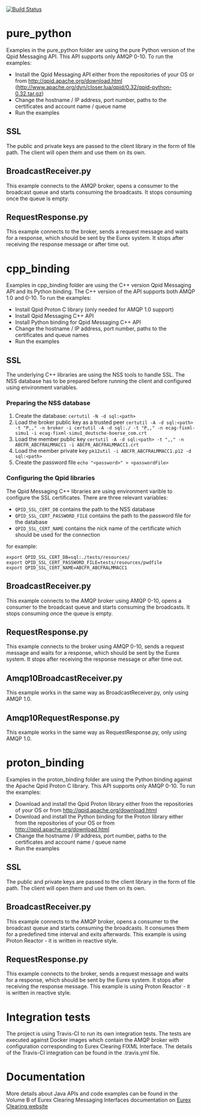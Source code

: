 [![Build Status](https://travis-ci.org/Eurex-Clearing-Messaging-Interfaces/Python-Code-Examples.svg?branch=master)](https://travis-ci.org/Eurex-Clearing-Messaging-Interfaces/Python-Code-Examples)

# pure_python

Examples in the pure_python folder are using the pure Python version of the Qpid Messaging API. This API supports only AMQP 0-10. To run the examples:
- Install the Qpid Messaging API either from the repositories of your OS or from http://qpid.apache.org/download.html (http://www.apache.org/dyn/closer.lua/qpid/0.32/qpid-python-0.32.tar.gz)
- Change the hostname / IP address, port number, paths to the certificates and account name / queue name
- Run the examples

## SSL

The public and private keys are passed to the client library in the form of file path. The client will open them and use them on its own.

## BroadcastReceiver.py

This example connects to the AMQP broker, opens a consumer to the broadcast queue and starts consuming the broadcasts. It stops consuming once the queue is empty.

## RequestResponse.py

This example connects to the broker, sends a request message and waits for a response, which should be sent by the Eurex system. It stops after receiving the response message or after time out.

# cpp_binding

Examples in cpp_binding folder are using the C++ version Qpid Messaging API and its Python binding. The C++ version of the API supports both AMQP 1.0 and 0-10. To run the examples:
- Install Qpid Proton C library (only needed for AMQP 1.0 support)
- Install Qpid Messaging C++ API
- Install Python binding for Qpid Messaging C++ API
- Change the hostname / IP address, port number, paths to the certificates and queue names
- Run the examples

## SSL

The underlying C++ libraries are using the NSS tools to handle SSL. The NSS database has to be prepared before running the client and configured using environment variables.

### Preparing the NSS database

1. Create the database: `certutil -N -d sql:<path>`
2. Load the broker public key as a trusted peer `certutil -A -d sql:<path> -t "P,," -n broker -i certutil -A -d sql:./ -t "P,," -n ecag-fixml-simu1 -i ecag-fixml-simu1_deutsche-boerse_com.crt`
3. Load the member public key `certutil -A -d sql:<path> -t ",," -n ABCFR_ABCFRALMMACC1 -i ABCFR_ABCFRALMMACC1.crt`
4. Load the member private key `pk12util -i ABCFR_ABCFRALMMACC1.p12 -d sql:<path>`
5. Create the password file `echo "<password>" > <passwordFile>`

### Configuring the Qpid libraries

The Qpid Messaging C++ libraries are using environment varible to configure the SSL certificates. There are three relevant variables:
- `QPID_SSL_CERT_DB` contains the path to the NSS database
- `QPID_SSL_CERT_PASSWORD_FILE` contains the path to the password file for the database
- `QPID_SSL_CERT_NAME` contains the nick name of the certificate which should be used for the connection

for example:
```
export QPID_SSL_CERT_DB=sql:./tests/resources/
export QPID_SSL_CERT_PASSWORD_FILE=tests/resources/pwdfile
export QPID_SSL_CERT_NAME=ABCFR_ABCFRALMMACC1
```

## BroadcastReceiver.py

This example connects to the AMQP broker using AMQP 0-10, opens a consumer to the broadcast queue and starts consuming the broadcasts. It stops consuming once the queue is empty.

## RequestResponse.py

This example connects to the broker using AMQP 0-10, sends a request message and waits for a response, which should be sent by the Eurex system. It stops after receiving the response message or after time out.

## Amqp10BroadcastReceiver.py

This example works in the same way as BroadcastReceiver.py, only using AMQP 1.0.

## Amqp10RequestResponse.py

This example works in the same way as RequestResponse.py, only using AMQP 1.0.

# proton_binding

Examples in the proton_binding folder are using the Python binding against the Apache Qpid Proton C library. This API supports only AMQP 0-10. To run the examples:
- Download and install the Qpid Proton library either from the repositories of your OS or from http://qpid.apache.org/download.html
- Download and install the Python binding for the Proton library either from the repositories of your OS or from http://qpid.apache.org/download.html
- Change the hostname / IP address, port number, paths to the certificates and account name / queue name
- Run the examples

## SSL

The public and private keys are passed to the client library in the form of file path. The client will open them and use them on its own.

## BroadcastReceiver.py

This example connects to the AMQP broker, opens a consumer to the broadcast queue and starts consuming the broadcasts. It consumes them for a predefined time interval and exits afterwards. This example is using Proton Reactor - it is written in reactive style.

## RequestResponse.py

This example connects to the broker, sends a request message and waits for a response, which should be sent by the Eurex system. It stops after receiving the response message. This example is using Proton Reactor - it is written in reactive style.

# Integration tests

The project is using Travis-CI to run its own integration tests. The tests are executed against Docker images which contain the AMQP broker with configuration corresponding to Eurex Clearing FIXML Interface. The details of the Travis-CI integration can be found in the .travis.yml file.

# Documentation

More details about Java APIs and code examples can be found in the Volume B of Eurex Clearing Messaging Interfaces documentation on [Eurex Clearing website](http://www.eurexclearing.com/clearing-en/technology/eurex-release14/system-documentation/system-documentation/861464?frag=861450)
